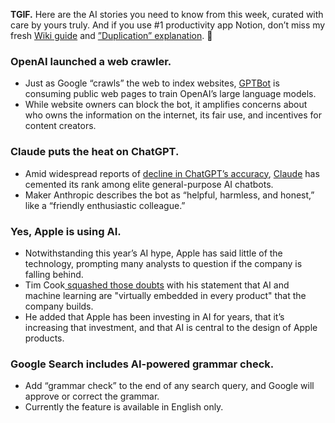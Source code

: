 
**TGIF.** Here are the AI stories you need to know from this week, curated with care by yours truly. And if you use #1 productivity app Notion, don’t miss my fresh [Wiki guide](https://www.notion.vip/insights/notions-wiki-feature-overlooked-superpower) and [”Duplication” explanation](https://www.notion.vip/insights/notion-faq-wheres-my-duplicate-button). 🦾

### OpenAI launched a web crawler.
- Just as Google “crawls” the web to index websites, [GPTBot](https://platform.openai.com/docs/gptbot) is consuming public web pages to train OpenAI’s large language models.
- While website owners can block the bot, it amplifies concerns about who owns the information on the internet, its fair use, and incentives for content creators.

### Claude puts the heat on ChatGPT.
- Amid widespread reports of [decline in ChatGPT’s accuracy](https://twitter.com/itsPaulAi/status/1689283602532507649), [Claude](https://claude.ai/) has cemented its rank among elite general-purpose AI chatbots.
- Maker Anthropic describes the bot as “helpful, harmless, and honest,” like a “friendly enthusiastic colleague.”

### Yes, Apple is using AI.
- Notwithstanding this year’s AI hype, Apple has said little of the technology, prompting many analysts to question if the company is falling behind.
- Tim Cook[ squashed those doubts](https://www.independent.co.uk/tech/apple-ai-artificial-intelligence-tim-cook-iphone-b2387879.html) with his statement that AI and machine learning are "virtually embedded in every product" that the company builds.
- He added that Apple has been investing in AI for years, that it’s increasing that investment, and that AI is central to the design of Apple products.

### Google Search includes AI-powered grammar check.
- Add “grammar check” to the end of any search query, and Google will approve or correct the grammar.
- Currently the feature is available in English only.
